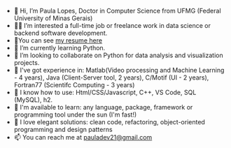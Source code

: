 - 👋 Hi, I’m Paula Lopes, Doctor in Computer Science from UFMG (Federal University of Minas Gerais)
- 🙋‍♀️ I’m interested a full-time job or freelance work in data science or backend software development.
- 👀You can see [my resume here](https://github.com/PaulaDev21/PaulaDev21/blob/main/Paula%20Lopes%20resume%20march2022.pdf)
- 🌱 I’m currently learning Python.
- 💞️ I’m looking to collaborate on Python for data analysis and visualization projects.
- 👑 I've got experience in:  Matlab(Video processing and Machine Learning - 4 years), Java (Client-Server tool, 2 years), C/Motif (UI - 2 years), Fortran77 (Scientifc Computing - 3 years)
- 🎒 I know how to use: Html/CSS/Javascript, C++, VS Code, SQL (MySQL), h2.
- 🙋 I'm available to learn: any language, package, framework or programming tool under the sun (I'm fast!)
- 💖 I love elegant solutions: clean code, refactoring, object-oriented programming and design patterns
- 📫 You can reach me at pauladev21@gmail.com

